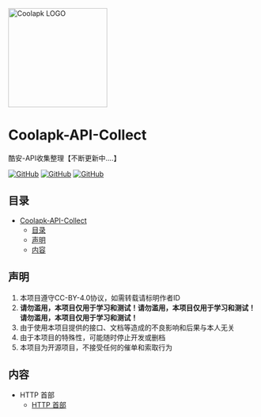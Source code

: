 <img alt="Coolapk LOGO" src="https://static.coolapk.com/static/web/v8/images/header-logo.png" width="200px" />

# Coolapk-API-Collect
酷安-API收集整理【不断更新中....】

<a href="https://github.com/wherewhere/Coolapk-API-Collect/blob/master/LICENSE"><img alt="GitHub" src="https://img.shields.io/github/license/wherewhere/Coolapk-API-Collect.svg?label=License&style=flat-square"></a>
<a href="https://github.com/wherewhere/Coolapk-API-Collect/issues"><img alt="GitHub" src="https://img.shields.io/github/issues/wherewhere/Coolapk-API-Collect.svg?label=Issues&style=flat-square"></a>
<a href="https://github.com/wherewhere/Coolapk-API-Collect/stargazers"><img alt="GitHub" src="https://img.shields.io/github/stars/wherewhere/Coolapk-API-Collect.svg?label=Stars&style=flat-square"></a>

## 目录
- [Coolapk-API-Collect](#coolapk-api-collect)
  - [目录](#目录)
  - [声明](#声明)
  - [内容](#内容)
## 声明

1. 本项目遵守CC-BY-4.0协议，如需转载请标明作者ID
2. **请勿滥用，本项目仅用于学习和测试！请勿滥用，本项目仅用于学习和测试！请勿滥用，本项目仅用于学习和测试！**
3. 由于使用本项目提供的接口、文档等造成的不良影响和后果与本人无关
4. 由于本项目的特殊性，可能随时停止开发或删档
5. 本项目为开源项目，不接受任何的催单和索取行为

## 内容
- HTTP 首部
  - [HTTP 首部](HTTP%20首部/HTTP%20首部.html "HTTP 首部")